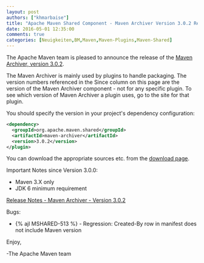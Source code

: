 ```yaml
---
layout: post
authors: ["khmarbaise"]
title: "Apache Maven Shared Component - Maven Archiver Version 3.0.2 Released"
date: 2016-05-01 12:35:00
comments: true
categories: [Neuigkeiten,BM,Maven,Maven-Plugins,Maven-Shared]
---
```

The Apache Maven team is pleased to announce the release of the 
[Maven Archiver, version 3.0.2](https://maven.apache.org/shared/maven-archiver/).

The Maven Archiver is mainly used by plugins to handle packaging. The version
numbers referenced in the Since column on this page are the version of the
Maven Archiver component - not for any specific plugin. To see which version of
Maven Archiver a plugin uses, go to the site for that plugin.

You should specify the version in your project's dependency configuration:

``` xml
<dependency>
  <groupId>org.apache.maven.shared</groupId>
  <artifactId>maven-archiver</artifactId>
  <version>3.0.2</version>
</plugin>
```

You can download the appropriate sources etc. from the [download page][download-page].
 
 
Important Notes since Version 3.0.0:

 * Maven 3.X only
 * JDK 6 minimum requirement

<!-- more -->

[Release Notes - Maven Archiver - Version 3.0.2](https://issues.apache.org/jira/secure/ReleaseNote.jspa?projectId=12317922&version=12335563)

Bugs:

 * {% ajl MSHARED-513 %} -  Regression: Created-By row in manifest does not include Maven version


Enjoy,

-The Apache Maven team

[download-page]: https://maven.apache.org/shared/maven-archiver/download.cgi
